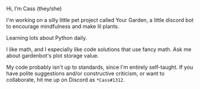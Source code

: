 Hi, I’m Cass (they/she)

I'm working on a silly little pet project called Your Garden, a little discord bot to encourage mindfulness and make lil plants.

Learning lots about Python daily. 

I like math, and I especially like code solutions that use fancy math. Ask me about gardenbot's plot storage value.

My code probably isn't up to standards, since I'm entirely self-taught. 
If you have polite suggestions and/or constructive criticism, or want to collaborate, hit me up on Discord as `*Cass#1312`.
